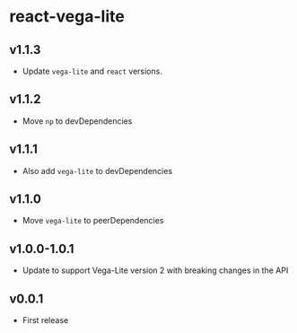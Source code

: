 # react-vega-lite

## v1.1.3
- Update `vega-lite` and `react` versions.

## v1.1.2
- Move `np` to devDependencies

## v1.1.1
- Also add `vega-lite` to devDependencies

## v1.1.0
- Move `vega-lite` to peerDependencies

## v1.0.0-1.0.1
- Update to support Vega-Lite version 2 with breaking changes in the API

## v0.0.1
- First release